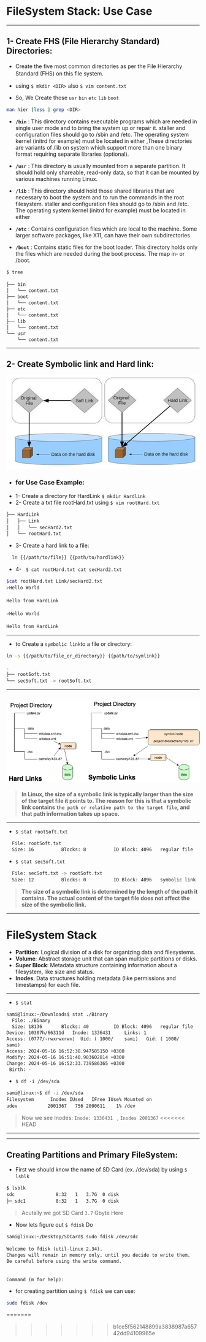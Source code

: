 # FileSystem Stack: Use Case
---

## 1- Create FHS (File Hierarchy Standard) Directories:

- Create the ﬁve most common directories as per the File Hierarchy
Standard (FHS) on this ﬁle system.

- using ``$ mkdir <DIR>`` also ``$ vim content.txt``

- So, We Create those ``usr`` ``bin`` ``etc`` ``lib`` ``boot``

``` bash
man hier |less | grep <DIR>
```

- **``/bin``** : This directory contains executable programs which are needed in single user mode and to bring the system up or repair it. staller and configuration files should go to /sbin and /etc.  The operating system kernel (initrd for example) must be located in either ,These directories are variants of /lib on system which support more than one binary format requiring separate libraries (optional).

- **``/usr``** : This directory is usually mounted from a separate partition.  It should hold only shareable, read-only data, so that it can be mounted  by various machines running Linux.

- **``/lib``** : This directory should hold those shared libraries that are necessary to boot the system and to run the commands in the root filesystem. staller and configuration files should go to /sbin and /etc.  The operating system kernel (initrd for example) must be located in either 

- **``/etc``** : Contains  configuration  files which are local to the machine.  Some larger software packages, like X11, can have their own subdirectories


- **``/boot``** : Contains  static  files  for  the boot loader.  This directory holds only the files which are needed during the boot process.  The map in‐
or /boot.

```shell
$ tree

├── bin
│   └── content.txt
├── boot
│   └── content.txt
├── etc
│   └── content.txt
├── lib
│   └── content.txt
└── usr
    └── content.txt
```
---
## 2- Create Symbolic link and Hard link:

![1](./assests/1.jpg)



- ### for Use Case Example:
- 1- Create a directory for HardLink ``$ mkdir Hardlink``
- 2- Create a txt file rootHard.txt using ``$ vim rootHard.txt``

```bash
├── HardLink
│   ├── Link
│   │   └── secHard2.txt
│   └── rootHard.txt
```
 - 3- Create a hard link to a file:
 ``` bash
   ln {{/path/to/file}} {{path/to/hardlink}}
 ```  


- 4- `` $ cat rootHard.txt cat secHard2.txt``
```bash
$cat rootHard.txt Link/secHard2.txt
>Hello World

Hello from HardLink

>Hello World

Hello from HardLink

```
---
- to Create a `` symbolic link ``to a file or directory:



``` bash
ln -s {{/path/to/file_or_directory}} {{path/to/symlink}}
```

``` bash
.
├── rootSoft.txt
└── secSoft.txt -> rootSoft.txt
```
---
![2](./assests/2.png)
---
>**In Linux, the size of a symbolic link is typically larger than the size of the target file it points to. The reason for this is that a symbolic link contains ``the path or relative path to the target file``, and that path information takes up space.**
---


- ``$ stat rootSoft.txt``

```bash
  File: rootSoft.txt
  Size: 16        	Blocks: 8          IO Block: 4096   regular file

```
- ``$ stat secSoft.txt``

```bash
  File: secSoft.txt -> rootSoft.txt
  Size: 12        	Blocks: 0          IO Block: 4096   symbolic link

```
>**The size of a symbolic link is determined by the length of the path it contains. The actual content of the target file does not affect the size of the symbolic link.**
---


# FileSystem Stack


- **Partition**: Logical division of a disk for organizing data and filesystems.
- **Volume**: Abstract storage unit that can span multiple partitions or disks.
- **Super Block**: Metadata structure containing information about a filesystem, like size and status.
- **Inodes**: Data structures holding metadata (like permissions and timestamps) for each file.
---
- ``$ stat``

```shell
sami@linux:~/Downloads$ stat ./Binary 
  File: ./Binary
  Size: 18136     	Blocks: 40         IO Block: 4096   regular file
Device: 10307h/66311d	Inode: 1336431     Links: 1
Access: (0777/-rwxrwxrwx)  Uid: ( 1000/    sami)   Gid: ( 1000/    sami)
Access: 2024-05-16 16:52:38.947585150 +0300
Modify: 2024-05-16 16:51:40.903602814 +0300
Change: 2024-05-16 16:52:33.739586365 +0300
 Birth: -

```
- ``$ df -i /dev/sda``
```bash
sami@linux:~$ df -i /dev/sda
Filesystem      Inodes IUsed   IFree IUse% Mounted on
udev           2001367   756 2000611    1% /dev
```

> Now we see Inodes: ``Inode: 1336431 `` , ``Inodes 2001367``
<<<<<<< HEAD


----
----

## Creating Partitions and Primary FileSystem:

- First we should know the name of SD Card (ex. /dev/sda) by using ``$ lsblk`` 

```bash
$ lsblk
sdc               8:32   1   3.7G  0 disk 
├─ sdc1           8:32   1   3.7G  0 disk 
```
> Acutally we got SD Card ``3.7`` Gbyte Here 

- Now lets figure out ``$ fdisk`` Do

```shell
sami@linux:~/Desktop/SDCard$ sudo fdisk /dev/sdc 

Welcome to fdisk (util-linux 2.34).
Changes will remain in memory only, until you decide to write them.
Be careful before using the write command.


Command (m for help):
```

- for creating partition using ``$ fdisk``  we can use:

```bash
sudo fdisk /dev
```
=======
>>>>>>> b1ce5f562148899a3838987a65742dd94109965e
